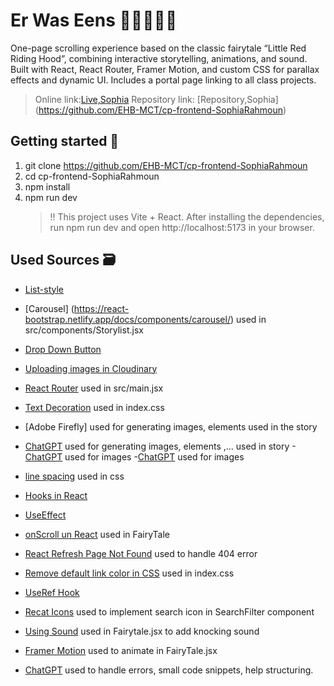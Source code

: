 # Er Was Eens 🐉🧚🏽🐲🧌

One-page scrolling experience based on the classic fairytale “Little Red Riding Hood”, combining interactive storytelling, animations, and sound. Built with React, React Router, Framer Motion, and custom CSS for parallax effects and dynamic UI. Includes a portal page linking to all class projects.

> Online link:[Live,Sophia](https://ehb-mct.github.io/cp-frontend-SophiaRahmoun/fairytale)
> Repository link: [Repository,Sophia]
> (https://github.com/EHB-MCT/cp-frontend-SophiaRahmoun)

## Getting started 💃

1. git clone https://github.com/EHB-MCT/cp-frontend-SophiaRahmoun
2. cd cp-frontend-SophiaRahmoun
3. npm install
4. npm run dev
   > ‼️ This project uses Vite + React.
   > After installing the dependencies, run npm run dev and open http://localhost:5173 in your browser.

## Used Sources 🗃️

- [List-style](https://developer.mozilla.org/en-US/docs/Web/CSS/list-style)
- [Carousel] (https://react-bootstrap.netlify.app/docs/components/carousel/) used in src/components/Storylist.jsx
- [Drop Down Button](https://react-bootstrap.netlify.app/docs/components/dropdowns/)
- [Uploading images in Cloudinary](https://cloudinary.com/documentation/upload_images)
- [React Router](https://www.w3schools.com/react/react_router.asp) used in src/main.jsx
- [Text Decoration](https://www.w3schools.com/css/css_link.asp) used in index.css
- [Adobe Firefly] used for generating images, elements used in the story
- [ChatGPT](https://chatgpt.com/share/682f106b-b8c8-8006-aab9-813a511ebfcd) used for generating images, elements ,... used in story -[ChatGPT](https://chatgpt.com/share/6834fab7-d3bc-8006-8049-75c453a9b186) used for images -[ChatGPT](https://chatgpt.com/share/682f106b-bbc0-8006-97fb-b4bdc39c26a7) used for images
- [line spacing](https://www.shecodes.io/athena/51992-how-to-change-line-spacing-in-css#:~:text=To%20change%20the%20line%20spacing,decrease%20the%20space%20between%20lines.) used in css
- [Hooks in React](https://www.w3schools.com/react/react_hooks.asp)
- [UseEffect](https://react.dev/reference/react/useEffect)

- [onScroll un React](https://stackoverflow.com/questions/29725828/update-style-of-a-component-onscroll-in-react-js) used in FairyTale
- [React Refresh Page Not Found](https://www.youtube.com/watch?v=fuGu-Ponjf8&ab_channel=Emmi) used to handle 404 error
- [Remove default link color in CSS](https://stackoverflow.com/questions/6722467/how-do-i-remove-the-default-link-color-of-the-html-hyperlink-a-tag) used in index.css
- [UseRef Hook](https://www.w3schools.com/react/react_useref.asp)
- [Recat Icons](https://react-icons.github.io/react-icons/) used to implement search icon in SearchFilter component
- [Using Sound](https://www.joshwcomeau.com/react/announcing-use-sound-react-hook/) used in Fairytale.jsx to add knocking sound
- [Framer Motion](https://www.npmjs.com/package/framer-motion) used to animate in FairyTale.jsx
- [ChatGPT](https://chatgpt.com/share/6834fb86-1638-8006-82ab-c39cfd8c5cae) used to handle errors, small code snippets, help structuring.
